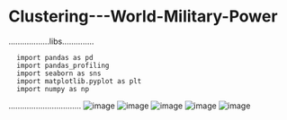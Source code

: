 # Clustering---World-Military-Power

..................libs..............

      import pandas as pd
      import pandas_profiling
      import seaborn as sns
      import matplotlib.pyplot as plt
      import numpy as np
      
................................
![image](https://github.com/omrbhdr/Clustering---World-Military-Power/assets/12261537/88a01bfa-3746-4d07-a4ab-ac5cfec47048)
![image](https://github.com/omrbhdr/Clustering---World-Military-Power/assets/12261537/914e1d45-08a2-432c-9845-dfa48d2d8945)
![image](https://github.com/omrbhdr/Clustering---World-Military-Power/assets/12261537/0e042385-38c7-4474-92dc-31c037442555)
![image](https://github.com/omrbhdr/Clustering---World-Military-Power/assets/12261537/6a88554f-fa58-4d23-88db-8f789c1127a1)
![image](https://github.com/omrbhdr/Clustering---World-Military-Power/assets/12261537/029394d2-1803-40c0-85f4-f3762082cccc)
